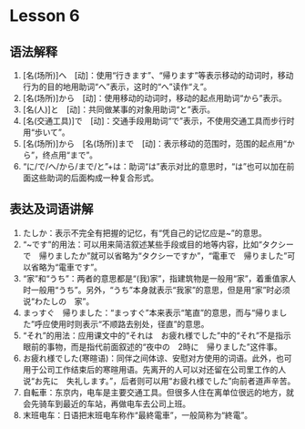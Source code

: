 # Lesson 6
## 语法解释
1. [名(场所)]へ　[动]：使用“行きます”、“帰ります”等表示移动的动词时，移动行为的目的地用助词“へ”表示，这时的“へ”读作“え”。
2. [名(场所)]から　[动]：使用移动的动词时，移动的起点用助词“から”表示。
3. [名(人)]と　[动]：共同做某事的对象用助词“と”表示。
4. [名(交通工具)]で　[动]：交通手段用助词“で”表示，不使用交通工具而步行时用“歩いて”。
5. [名(场所)]から　[名(场所)]まで　[动]：表示移动的范围时，范围的起点用“から”，终点用“まで”。
6. “に/で/へ/から/まで/と”+は：助词“は”表示对比的意思时，“は”也可以加在前面这些助词的后面构成一种复合形式。
	
## 表达及词语讲解
1. たしか：表示不完全有把握的记忆，有“凭自己的记忆应是~”的意思。
2. “~です”的用法：可以用来简洁叙述某些手段或目的地等内容，比如“タクシーで　帰りましたか”就可以省略为“タクシーですか”，“電車で　帰りました”可以省略为“電車です”。
3. “家”和“うち”：两者的意思都是“(我)家”，指建筑物是一般用“家”，着重值家人时一般用“うち”。另外，“うち”本身就表示“我家”的意思，但是用“家”时必须说“わたしの　家”。
4. まっすぐ　帰りました：“まっすぐ”本来表示“笔直”的意思，而与“帰りました”呼应使用时则表示“不顺路去别处，径直”的意思。
5. “それ”的用法：应用课文中的“それは　お疲れ様でした”中的“それ”不是指示眼前的事物，而是指代前面叙述的“夜中の　2時に　帰りました”这件事。
6. お疲れ様でした(寒暄语)：同伴之间体谅、安慰对方使用的词语。此外，也可用于公司工作结束后的寒暄用语。先离开的人可以对还留在公司里工作的人说“お先に　失礼します。”，后者则可以用“お疲れ様でした”向前者道声辛苦。
7. 自転車：东京内，电车是主要交通工具。但很多人住在离单位很远的地方，就会先骑车到最近的车站，再做电车去公司上班。
8. 末班电车：日语把末班电车称作“最終電車”，一般简称为“終電”。
